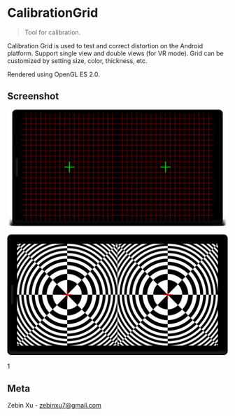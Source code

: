 # CalibrationGrid
> Tool for calibration.

Calibration Grid is used to test and correct distortion on the Android platform. Support single view and double views (for VR mode).
Grid can be customized by setting size, color, thickness, etc.

Rendered using OpenGL ES 2.0.

## Screenshot

![](screenshot0.png)

![](screenshot1.png)

1[](screenshot2.png)

## Meta

Zebin Xu - zebinxu7@gmail.com
